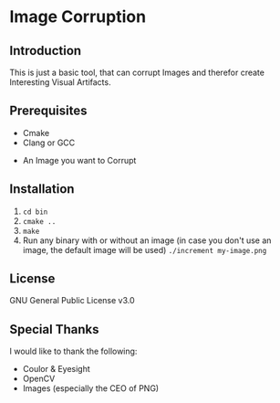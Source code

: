 # Image Corruption

## Introduction

This is just a basic tool, that can corrupt Images and therefor create Interesting Visual Artifacts.

## Prerequisites

- Cmake
- Clang or GCC
<!-- - Working OpenCV installation -->
- An Image you want to Corrupt

## Installation

1. `cd bin`
2. `cmake ..`
3. `make`
4. Run any binary with or without an image (in case you don't use an image, the default image will be used)
`./increment my-image.png`

## License

GNU General Public License v3.0

## Special Thanks

I would like to thank the following:

- Coulor & Eyesight
- OpenCV
- Images (especially the CEO of PNG)

